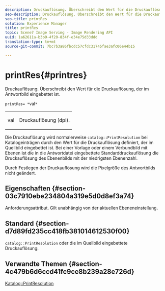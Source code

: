 ```yaml
---
description: Druckauflösung. Überschreibt den Wert für die Druckauflösung, der im Antwortbild eingebettet ist.
seo-description: Druckauflösung. Überschreibt den Wert für die Druckauflösung, der im Antwortbild eingebettet ist.
seo-title: printRes
solution: Experience Manager
title: printRes
topic: Scene7 Image Serving - Image Rendering API
uuid: 1a62611a-b3b9-4f20-834f-e34e75d33ddd
translation-type: tm+mt
source-git-commit: 7bc7b3a86fbcdc57cfdc31745fae3afc06e44b15

---
```



# printRes{#printres}

Druckauflösung. Überschreibt den Wert für die Druckauflösung, der im Antwortbild eingebettet ist.

`printRes= *`val`*`

<table id="simpletable_85C271760AE5466C96115027E6511559"> 
 <tr class="strow"> 
  <td class="stentry"> <p><span class="varname"> val</span> </p> </td> 
  <td class="stentry"> <p>Druckauflösung (dpi). </p></td> 
 </tr> 
</table>

Die Druckauflösung wird normalerweise `catalog::PrintResolution` bei Katalogeinträgen durch den Wert für die Druckauflösung definiert, der im Quellbild eingebettet ist. Bei einer Vorlage oder einem Verbundbild mit Ebenen ist die in die Antwortdatei eingebettete Standarddruckauflösung die Druckauflösung des Ebenenbilds mit der niedrigsten Ebenenzahl.

Durch Festlegen der Druckauflösung wird die Pixelgröße des Antwortbilds nicht geändert.

## Eigenschaften {#section-03c7910ebe234804a319e5d0d8ef3a74}

Anforderungsattribut. Gilt unabhängig von der aktuellen Ebeneneinstellung.

## Standard {#section-d7d89fd235cc418fb381014612530f00}

`catalog::PrintResolution` oder die im Quellbild eingebettete Druckauflösung.

## Verwandte Themen {#section-4c479b6d6ccd41fc9ce8b239a28e726d}

[Katalog::PrintResolution](../../../../../is-api/image-catalog/image-serving-api-ref/c-image-catalog-reference/c-image-svg-data-reference/c-image-data-reference/r-printresolution-cat.md#reference-4ebb2e136995470b84b7c5e10cb8e5f5)
